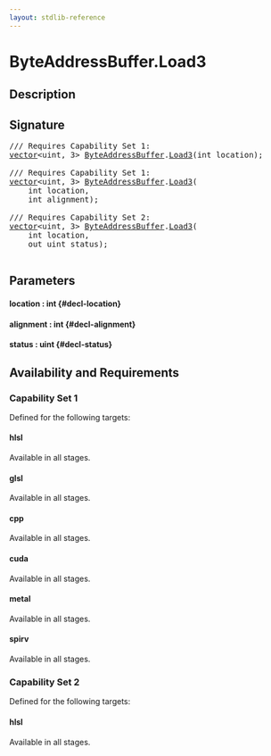 ```yaml
---
layout: stdlib-reference
---
```


# ByteAddressBuffer\.Load3

## Description





## Signature 

<pre>
/// Requires Capability Set 1:
<a href="/stdlib-reference/types/vector/index" class="code_type">vector</a>&lt;uint, 3&gt; <a href="/stdlib-reference/types/ByteAddressBuffer/index" class="code_type">ByteAddressBuffer</a>.<a href="/stdlib-reference/types/ByteAddressBuffer/Load3">Load3</a>(int <span class='code_param'>location</span>);

/// Requires Capability Set 1:
<a href="/stdlib-reference/types/vector/index" class="code_type">vector</a>&lt;uint, 3&gt; <a href="/stdlib-reference/types/ByteAddressBuffer/index" class="code_type">ByteAddressBuffer</a>.<a href="/stdlib-reference/types/ByteAddressBuffer/Load3">Load3</a>(
    int <span class='code_param'>location</span>,
    int <span class='code_param'>alignment</span>);

/// Requires Capability Set 2:
<a href="/stdlib-reference/types/vector/index" class="code_type">vector</a>&lt;uint, 3&gt; <a href="/stdlib-reference/types/ByteAddressBuffer/index" class="code_type">ByteAddressBuffer</a>.<a href="/stdlib-reference/types/ByteAddressBuffer/Load3">Load3</a>(
    int <span class='code_param'>location</span>,
    out uint <span class='code_param'>status</span>);

</pre>

## Parameters

#### location  : int {#decl-location}
#### alignment  : int {#decl-alignment}
#### status  : uint {#decl-status}

## Availability and Requirements

### Capability Set 1

Defined for the following targets:

#### hlsl
Available in all stages.

#### glsl
Available in all stages.

#### cpp
Available in all stages.

#### cuda
Available in all stages.

#### metal
Available in all stages.

#### spirv
Available in all stages.


### Capability Set 2

Defined for the following targets:

#### hlsl
Available in all stages.



